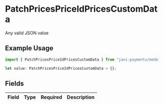 # PatchPricesPriceIdPricesCustomData

Any valid JSON value

## Example Usage

```typescript
import { PatchPricesPriceIdPricesCustomData } from "jani-payments/models/operations";

let value: PatchPricesPriceIdPricesCustomData = {};
```

## Fields

| Field       | Type        | Required    | Description |
| ----------- | ----------- | ----------- | ----------- |